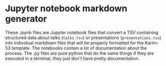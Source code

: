 # Jupyter notebook markdown generator

These .ipynb files are Jupyter notebook files that convert a TSV containing structured data about talks (`talks.tsv`) or presentations (`presentations.tsv`) into individual markdown files that will be properly formatted for the Karim-53 template. The notebooks contain a lot of documentation about the process. The .py files are pure python that do the same things if they are executed in a terminal, they just don't have pretty documentation.
